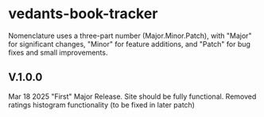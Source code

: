 # vedants-book-tracker

Nomenclature uses a three-part number (Major.Minor.Patch), with "Major" for significant changes, "Minor" for feature additions, and "Patch" for bug fixes and small improvements. 


## V.1.0.0 
Mar 18 2025
"First" Major Release.
Site should be fully functional. Removed ratings histogram functionality (to be fixed in later patch)

